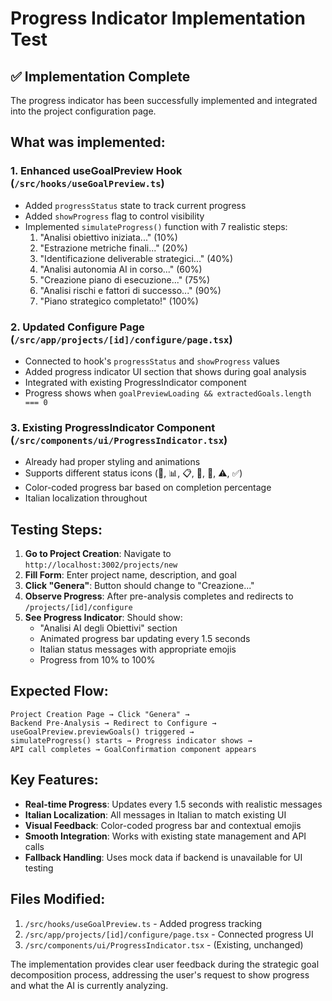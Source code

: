 # Progress Indicator Implementation Test

## ✅ Implementation Complete

The progress indicator has been successfully implemented and integrated into the project configuration page.

## What was implemented:

### 1. Enhanced useGoalPreview Hook (`/src/hooks/useGoalPreview.ts`)
- Added `progressStatus` state to track current progress
- Added `showProgress` flag to control visibility
- Implemented `simulateProgress()` function with 7 realistic steps:
  1. "Analisi obiettivo iniziata..." (10%)
  2. "Estrazione metriche finali..." (20%)
  3. "Identificazione deliverable strategici..." (40%)
  4. "Analisi autonomia AI in corso..." (60%)
  5. "Creazione piano di esecuzione..." (75%)
  6. "Analisi rischi e fattori di successo..." (90%)
  7. "Piano strategico completato!" (100%)

### 2. Updated Configure Page (`/src/app/projects/[id]/configure/page.tsx`)
- Connected to hook's `progressStatus` and `showProgress` values
- Added progress indicator UI section that shows during goal analysis
- Integrated with existing ProgressIndicator component
- Progress shows when `goalPreviewLoading && extractedGoals.length === 0`

### 3. Existing ProgressIndicator Component (`/src/components/ui/ProgressIndicator.tsx`)
- Already had proper styling and animations
- Supports different status icons (🧠, 📊, 📋, 🤖, 📅, ⚠️, ✅)
- Color-coded progress bar based on completion percentage
- Italian localization throughout

## Testing Steps:

1. **Go to Project Creation**: Navigate to `http://localhost:3002/projects/new`
2. **Fill Form**: Enter project name, description, and goal
3. **Click "Genera"**: Button should change to "Creazione..." 
4. **Observe Progress**: After pre-analysis completes and redirects to `/projects/[id]/configure`
5. **See Progress Indicator**: Should show:
   - "Analisi AI degli Obiettivi" section
   - Animated progress bar updating every 1.5 seconds
   - Italian status messages with appropriate emojis
   - Progress from 10% to 100%

## Expected Flow:

```
Project Creation Page → Click "Genera" → 
Backend Pre-Analysis → Redirect to Configure → 
useGoalPreview.previewGoals() triggered → 
simulateProgress() starts → Progress indicator shows → 
API call completes → GoalConfirmation component appears
```

## Key Features:

- **Real-time Progress**: Updates every 1.5 seconds with realistic messages
- **Italian Localization**: All messages in Italian to match existing UI
- **Visual Feedback**: Color-coded progress bar and contextual emojis
- **Smooth Integration**: Works with existing state management and API calls
- **Fallback Handling**: Uses mock data if backend is unavailable for UI testing

## Files Modified:

1. `/src/hooks/useGoalPreview.ts` - Added progress tracking
2. `/src/app/projects/[id]/configure/page.tsx` - Connected progress UI
3. `/src/components/ui/ProgressIndicator.tsx` - (Existing, unchanged)

The implementation provides clear user feedback during the strategic goal decomposition process, addressing the user's request to show progress and what the AI is currently analyzing.